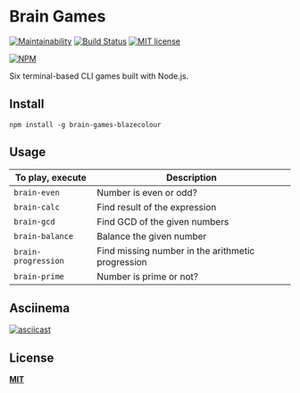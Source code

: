 # Brain Games

[![Maintainability](https://api.codeclimate.com/v1/badges/e1acf74ef8f3afe7a607/maintainability)](https://codeclimate.com/github/blazecolour/brain-games-cli/maintainability)
[![Build Status](https://travis-ci.org/blazecolour/brain-games-cli.svg?branch=master)](https://travis-ci.org/blazecolour/brain-games-cli)
[![MIT license](https://img.shields.io/badge/License-MIT-blue.svg)](https://lbesson.mit-license.org/)

[![NPM](https://nodei.co/npm/brain-games-blazecolour.png?downloads=true&downloadRank=true&stars=true)](https://nodei.co/npm/brain-games-blazecolour/)

Six terminal-based CLI games built with Node.js.

## Install

```npm install -g brain-games-blazecolour```

## Usage

| To play, execute    | Description |
| -----------------   | ----------- |
| ```brain-even```    | Number is even or odd? |
| ```brain-calc```    | Find result of the expression |
| ```brain-gcd```     | Find GCD of the given numbers |
| ```brain-balance``` | Balance the given number |
| ```brain-progression```| Find missing number in the arithmetic progression |
| ```brain-prime```   | Number is prime or not? |

## Asciinema

[![asciicast](https://asciinema.org/a/H6oDyd7APxrxNmIk5My7skvjb.png)](https://asciinema.org/a/H6oDyd7APxrxNmIk5My7skvjb)

## License

**[MIT](./LICENSE.md)**
